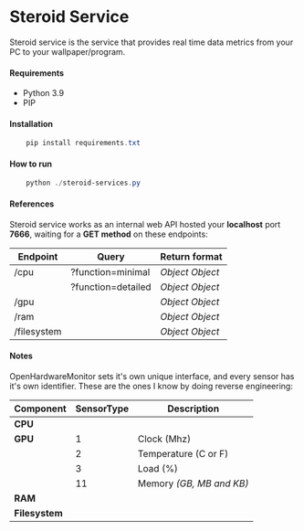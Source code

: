 # Steroid Service

Steroid service is the service that provides real time data metrics from your PC to your wallpaper/program.

#### Requirements
- Python 3.9
- PIP

#### Installation
```powershell
    pip install requirements.txt
```

#### How to run
```powershell
    python ./steroid-services.py
```

#### References
Steroid service works as an internal web API hosted your **localhost** port **7666**, waiting for a **GET method** on these endpoints:

|Endpoint|Query|Return format|
|---|---|---|
|/cpu|?function=minimal|*Object Object*|
||?function=detailed|*Object Object*|
|/gpu||*Object Object*|
|/ram||*Object Object*|
|/filesystem||*Object Object*|

#### Notes
OpenHardwareMonitor sets it's own unique interface, and every sensor has it's own identifier. These are the ones I know by doing reverse engineering:

|Component|SensorType|Description|
|---|---|---|
|**CPU**||||
|**GPU**|1|Clock (Mhz)|
||2|Temperature (C or F)|
||3|Load (%)|
||11|Memory *(GB, MB and KB)*|
|**RAM**||||
|**Filesystem**||||

